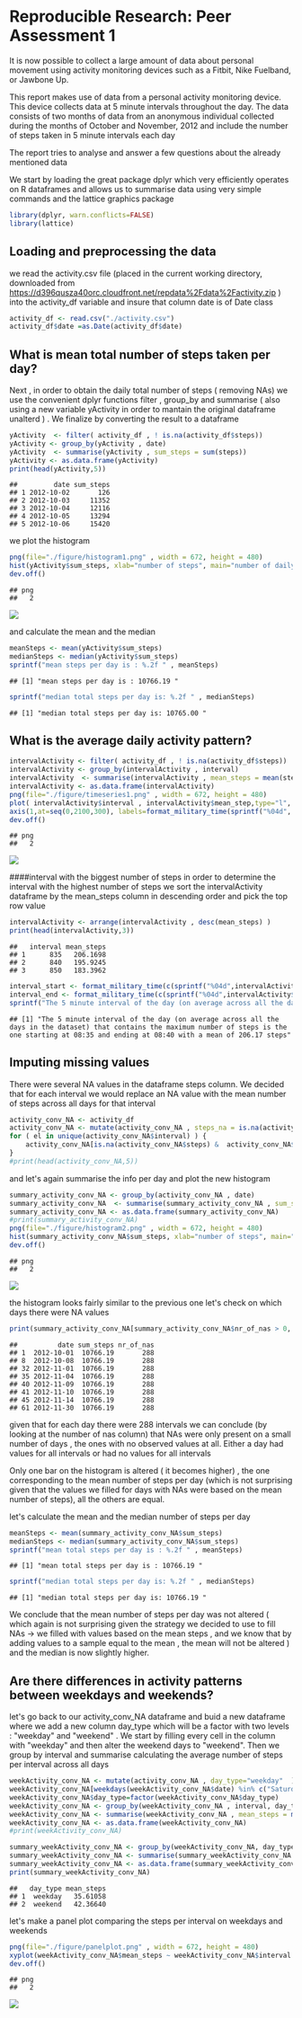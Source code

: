 # Reproducible Research: Peer Assessment 1

It is now possible to collect a large amount of data about personal movement using activity monitoring devices such as a Fitbit, Nike Fuelband, or Jawbone Up.

This report makes use of data from a personal activity monitoring device. This device collects data at 5 minute intervals throughout the day. The data consists of two months of data from an anonymous individual collected during the months of October and November, 2012 and include the number of steps taken in 5 minute intervals each day

The report tries to analyse and answer a few questions about the already mentioned data


We start by loading the great package dplyr which  very efficiently operates on R dataframes and allows us to summarise data using very simple commands and the lattice graphics package


```r
library(dplyr, warn.conflicts=FALSE)
library(lattice)
```

## Loading and preprocessing the data
we read the activity.csv file (placed in the current working directory, downloaded from https://d396qusza40orc.cloudfront.net/repdata%2Fdata%2Factivity.zip ) into the activity_df variable and insure that column date is of Date class


```r
activity_df <- read.csv("./activity.csv")
activity_df$date =as.Date(activity_df$date)
```

## What is mean total number of steps taken per day?
Next , in order to obtain the daily total number of steps ( removing NAs) we use the convenient dplyr functions filter , group_by and summarise ( also using a new variable yActivity in order to mantain the original dataframe unalterd  ) . We finalize by converting the result to a dataframe


```r
yActivity  <- filter( activity_df , ! is.na(activity_df$steps))
yActivity <- group_by(yActivity , date)
yActivity  <- summarise(yActivity , sum_steps = sum(steps))
yActivity <- as.data.frame(yActivity)
print(head(yActivity,5))
```

```
##         date sum_steps
## 1 2012-10-02       126
## 2 2012-10-03     11352
## 3 2012-10-04     12116
## 4 2012-10-05     13294
## 5 2012-10-06     15420
```

we plot the histogram

```r
png(file="./figure/histogram1.png" , width = 672, height = 480)
hist(yActivity$sum_steps, xlab="number of steps", main="number of daily steps histogram" , breaks=20, col="wheat")
dev.off()
```

```
## png 
##   2
```
![](./figure/histogram1.png)

and calculate the mean and the median

```r
meanSteps <- mean(yActivity$sum_steps)
medianSteps <- median(yActivity$sum_steps)
sprintf("mean steps per day is : %.2f " , meanSteps)
```

```
## [1] "mean steps per day is : 10766.19 "
```

```r
sprintf("median total steps per day is: %.2f " , medianSteps)
```

```
## [1] "median total steps per day is: 10765.00 "
```



## What is the average daily activity pattern?

```r
intervalActivity <- filter( activity_df , ! is.na(activity_df$steps))
intervalActivity <- group_by(intervalActivity , interval)
intervalActivity  <- summarise(intervalActivity , mean_steps = mean(steps))
intervalActivity <- as.data.frame(intervalActivity)
png(file="./figure/timeseries1.png" , width = 672, height = 480)
plot( intervalActivity$interval , intervalActivity$mean_step,type="l",  xaxt = "n" ,xlab="time", ylab="number of steps" , main="Mean number of steps per interval along the day" )
axis(1,at=seq(0,2100,300), labels=format_military_time(sprintf("%04d", seq(0,2100,300))))
dev.off()
```

```
## png 
##   2
```
![](./figure/timeseries1.png)

####interval with the biggest number of steps
in order to determine the interval with the highest number of steps we sort the intervalActivity dataframe by the mean_steps column in descending order and pick the top row value 

```r
intervalActivity <- arrange(intervalActivity , desc(mean_steps) )
print(head(intervalActivity,3))
```

```
##   interval mean_steps
## 1      835   206.1698
## 2      840   195.9245
## 3      850   183.3962
```

```r
interval_start <- format_military_time(c(sprintf("%04d",intervalActivity$interval[1] )))[1]
interval_end <- format_military_time(c(sprintf("%04d",intervalActivity$interval[1]+5 )))[1]
sprintf("The 5 minute interval of the day (on average across all the days in the dataset) that contains the maximum number of steps is the one starting at %s and ending at %s with a mean of %.2f steps", interval_start, interval_end ,intervalActivity$mean_steps[1])
```

```
## [1] "The 5 minute interval of the day (on average across all the days in the dataset) that contains the maximum number of steps is the one starting at 08:35 and ending at 08:40 with a mean of 206.17 steps"
```

## Imputing missing values
There were several NA values in the dataframe steps column. We decided that for each interval we would replace an NA value with the mean number of steps across all days for that interval

```r
activity_conv_NA <- activity_df
activity_conv_NA <- mutate(activity_conv_NA , steps_na = is.na(activity_conv_NA$steps))
for ( el in unique(activity_conv_NA$interval) ) {
    activity_conv_NA[is.na(activity_conv_NA$steps) &  activity_conv_NA$interval== el,  "steps"] =                             intervalActivity[intervalActivity$interval == el, "mean_steps" ]
}
#print(head(activity_conv_NA,5))
```

and let's again summarise the info per day and plot the new histogram


```r
summary_activity_conv_NA <- group_by(activity_conv_NA , date)
summary_activity_conv_NA  <- summarise(summary_activity_conv_NA , sum_steps = sum(steps), nr_of_nas=sum(steps_na))
summary_activity_conv_NA <- as.data.frame(summary_activity_conv_NA)
#print(summary_activity_conv_NA)
png(file="./figure/histogram2.png" , width = 672, height = 480)
hist(summary_activity_conv_NA$sum_steps, xlab="number of steps", main="number of daily steps histogram" , breaks=20, col="brown")
dev.off()
```

```
## png 
##   2
```
![](./figure/histogram2.png)

the histogram looks fairly similar to the previous one
let's check on which days there were NA values 

```r
print(summary_activity_conv_NA[summary_activity_conv_NA$nr_of_nas > 0, ])
```

```
##          date sum_steps nr_of_nas
## 1  2012-10-01  10766.19       288
## 8  2012-10-08  10766.19       288
## 32 2012-11-01  10766.19       288
## 35 2012-11-04  10766.19       288
## 40 2012-11-09  10766.19       288
## 41 2012-11-10  10766.19       288
## 45 2012-11-14  10766.19       288
## 61 2012-11-30  10766.19       288
```

given that for each day there were 288 intervals we can conclude (by looking at the number of nas column) that NAs were only present on a small number of days , the ones with no observed values at all. Either a day had values for all intervals or had no values for all intervals

Only one bar on the histogram is altered ( it becomes higher) , the one corresponding to the mean number of steps per day (which is not surprising given that the values we filled for days with NAs were based on the mean number of steps), all the others are equal.

let's calculate the mean and the median number of steps per day

```r
meanSteps <- mean(summary_activity_conv_NA$sum_steps)
medianSteps <- median(summary_activity_conv_NA$sum_steps)
sprintf("mean total steps per day is : %.2f " , meanSteps)
```

```
## [1] "mean total steps per day is : 10766.19 "
```

```r
sprintf("median total steps per day is: %.2f " , medianSteps)
```

```
## [1] "median total steps per day is: 10766.19 "
```
We conclude that the mean number of steps per day was not altered ( which again is not surprising given the strategy we decided to use to fill NAs -> we filled with values based on the mean steps , and we know that by adding values to a sample equal to the mean , the mean will not be altered )
and the median is now slightly higher. 

## Are there differences in activity patterns between weekdays and weekends?

let's go back to our activity_conv_NA dataframe and buid a new dataframe where we add a new column day_type which will be a factor with two levels : "weekday" and "weekend" . We start by filling every cell in the column with "weekday" and then alter the weekend days to "weekend".
Then we group by interval and summarise calculating the average number of steps per interval across all days

```r
weekActivity_conv_NA <- mutate(activity_conv_NA , day_type="weekday"  )
weekActivity_conv_NA[weekdays(weekActivity_conv_NA$date) %in% c("Saturday", "Sunday"), "day_type"]=                                                                   "weekend" 
weekActivity_conv_NA$day_type=factor(weekActivity_conv_NA$day_type)
weekActivity_conv_NA <- group_by(weekActivity_conv_NA , interval, day_type)
weekActivity_conv_NA <- summarise(weekActivity_conv_NA , mean_steps = mean(steps),                                                          nr_of_nas=sum(steps_na))
weekActivity_conv_NA <- as.data.frame(weekActivity_conv_NA) 
#print(weekActivity_conv_NA)
```



```r
summary_weekActivity_conv_NA <- group_by(weekActivity_conv_NA, day_type)
summary_weekActivity_conv_NA <- summarise(summary_weekActivity_conv_NA , mean_steps =                                                      mean(mean_steps))
summary_weekActivity_conv_NA <- as.data.frame(summary_weekActivity_conv_NA )
print(summary_weekActivity_conv_NA)
```

```
##   day_type mean_steps
## 1  weekday   35.61058
## 2  weekend   42.36640
```

let's make a panel plot comparing the steps per interval on weekdays and weekends

```r
png(file="./figure/panelplot.png" , width = 672, height = 480)
xyplot(weekActivity_conv_NA$mean_steps ~ weekActivity_conv_NA$interval | weekActivity_conv_NA$day_type, type = "l", layout = c(1, 2), xlab = "Interval", ylab = "Number of steps" , main="average number of steps per interval along the day (weekday vs weekend)")
dev.off()
```

```
## png 
##   2
```
![](./figure/panelplot.png)

